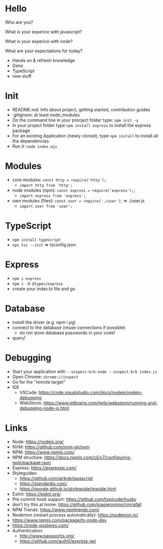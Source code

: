 # Hello

Who are you?

What is your experice with javascript?

What is your experice with node?

What are your expectations for today?

- Hands on & refresh knowledge
- Deno
- TypeScript
- new stuff

# Init

- README.md: Info about project, getting started, contribution guides
- .gitignore: at least node_modules
- On the command line in your procject folder type: `npm init -y`
- In your project folder type `npm install express` to install the express package
- For an existing Application (newly cloned), type `npm install` to install all the dependencies
- Run it: `node index.mjs`

# Modules

- core modules: `const http = require('http');`
  - `import http from 'http';`
- node modules (npm): `const express = require('express');`;
  - `import express from 'express';`
- own modules (files): `const user = require('./user')`; => ./user.js
  - `import user from 'user';`

# TypeScript

- `npm install typescript`
- `npx tsc --init` => tsconfig.json

# Express

- `npm i express`
- `npm i -D @types/express`
- create your index.ts file and go

# Database

- install the driver (e.g. npm i pg)
- connect to the database (reuse connections if possible)
  - do not store database passwords in your code!
- query!

# Debugging

- Start your application with `--inspect-brk`: `node --inspect-brk index.js`
- Open Chrome: `chrome://inspect`
- Go for the "remote target"
- IDE
  - VSCode: https://code.visualstudio.com/docs/nodejs/nodejs-debugging
  - WebStorm: https://www.jetbrains.com/help/webstorm/running-and-debugging-node-js.html

# Links

- Node: https://nodejs.org/
- NVM: https://github.com/nvm-sh/nvm
- NPM: https://www.npmjs.com/
- NPM structure: https://docs.npmjs.com/cli/v7/configuring-npm/package-json
- Express: https://expressjs.com/
- Styleguides:
  - https://github.com/airbnb/javascript
  - https://standardjs.com/
  - https://google.github.io/styleguide/jsguide.html
- Eslint: https://eslint.org/
- Pre commit hook support: https://github.com/typicode/husky
- don't try this at home: https://github.com/joaojeronimo/rimrafall
- NPM Trends: https://www.npmtrends.com/
- Nodemon (restart process automatically): https://nodemon.io/
- https://www.npmjs.com/package/ts-node-dev
- https://node-postgres.com/
- Authentication:
  - http://www.passportjs.org/
  - https://github.com/auth0/express-jwt
